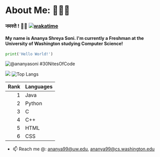 # About Me: 👩🏽‍💻
### नमस्ते ! 👋🏾 [![wakatime](https://wakatime.com/badge/user/018d09cd-583e-4baa-83db-e641cdd223d7.svg)](https://wakatime.com/@018d09cd-583e-4baa-83db-e641cdd223d7)
#### My name is Ananya Shreya Soni. I'm currently a Freshman at the University of Washington studying Computer Science!
```python
print('Hello World!')
```
  ![@ananyasoni #30NitesOfCode](https://www.codedex.io/api/petStatus?user=ananyasoni)
  
![](https://github-readme-stats.vercel.app/api?username=ananyasoni&theme=material-palenight&bg_color=00000000&rank_icon=github&line_height=20)
![Top Langs](https://github-readme-stats.vercel.app/api/top-langs/?username=ananyasoni&size_weight=0.5&count_weight=0.5&theme=material-palenight&layout=compact&bg_color=00000000)  

| Rank |   Languages   |
|-----:|---------------|                                                                                                                     
|     1|  Java         |
|     2|  Python       |
|     3|  C            |
|     4|  C++          |
|     5|  HTML         |
|     6|  CSS          |

<!--START_SECTION_LINES_OF_CODE:readme-info-->
<!--END_SECTION_LINES_OF_CODE:readme-info-->

- 📫 Reach me @: ananya99@uw.edu, ananya99@cs.washington.edu

<!--
**ananyasoni/ananyasoni** is a ✨ _special_ ✨ repository because its `README.md` (this file) appears on your GitHub profile.

Here are some ideas to get you started:

- 🔭 I’m currently working on ...
- 🌱 I’m currently learning ...
- 👯 I’m looking to collaborate on ...
- 🤔 I’m looking for help with ...
- 💬 Ask me about ...
- 📫 How to reach me: ...
- 😄 Pronouns: ...
- ⚡ Fun fact: ...
-->

